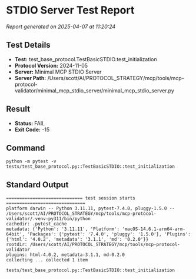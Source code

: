 # STDIO Server Test Report

*Report generated on 2025-04-07 at 11:20:24*

## Test Details

- **Test:** test_base_protocol.TestBasicSTDIO.test_initialization
- **Protocol Version:** 2024-11-05
- **Server:** Minimal MCP STDIO Server
- **Server Path:** /Users/scott/AI/PROTOCOL_STRATEGY/mcp/tools/mcp-protocol-validator/minimal_mcp_stdio_server/minimal_mcp_stdio_server.py

## Result

- **Status:** FAIL
- **Exit Code:** -15

## Command

```
python -m pytest -v tests/test_base_protocol.py::TestBasicSTDIO::test_initialization
```

## Standard Output

```
============================= test session starts ==============================
platform darwin -- Python 3.11.11, pytest-7.4.0, pluggy-1.5.0 -- /Users/scott/AI/PROTOCOL_STRATEGY/mcp/tools/mcp-protocol-validator/.venv-py311/bin/python
cachedir: .pytest_cache
metadata: {'Python': '3.11.11', 'Platform': 'macOS-14.6.1-arm64-arm-64bit', 'Packages': {'pytest': '7.4.0', 'pluggy': '1.5.0'}, 'Plugins': {'html': '4.0.2', 'metadata': '3.1.1', 'md': '0.2.0'}}
rootdir: /Users/scott/AI/PROTOCOL_STRATEGY/mcp/tools/mcp-protocol-validator
plugins: html-4.0.2, metadata-3.1.1, md-0.2.0
collecting ... collected 1 item

tests/test_base_protocol.py::TestBasicSTDIO::test_initialization 
```

